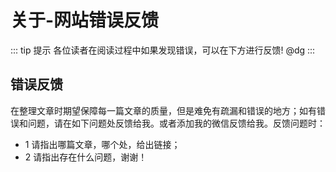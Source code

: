 # 关于-网站错误反馈


::: tip 提示
各位读者在阅读过程中如果发现错误，可以在下方进行反馈! @dg
:::

## 错误反馈

在整理文章时期望保障每一篇文章的质量，但是难免有疏漏和错误的地方；如有错误和问题，请在如下问题处反馈给我。或者添加我的微信反馈给我。反馈问题时：
- 1 请指出哪篇文章，哪个处，给出链接；
- 2 请指出存在什么问题，谢谢！


<Giscus/>